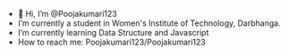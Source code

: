 - 👋 Hi, I’m @Poojakumari123
- I’m currently a student in Women's Institute of Technology, Darbhanga.
- I’m currently learning Data Structure and Javascript
- How to reach me:  Poojakumari123/Poojakumari123

<!---
Poojakumari123/Poojakumari123 is a ✨ special ✨ repository because its `README.md` (this file) appears on your GitHub profile.
You can click the Preview link to take a look at your changes.
--->
